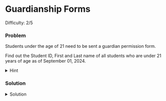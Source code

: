 # Guardianship Forms
Difficulty: 2/5

### Problem
Students under the age of 21 need to be sent a guardian permission form.

Find out the Student ID, First and Last name of all students who are under 21 years of age as of September 01, 2024.

<details>
  <summary>Hint</summary>

You will have to use the `TIMESTAMPDIFF()` function.
  
</details>

### Solution
<details>
  <summary>Solution</summary>

  ```SQL
SELECT StudentId, FirstName, LastName FROM Students
WHERE timestampdiff(YEAR, DateOfBirth, '2024-09-01') < 21
  ```
  
</details>
